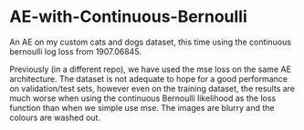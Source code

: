 # AE-with-Continuous-Bernoulli

An AE on my custom cats and dogs dataset, this time using the continuous bernoulli log loss from 1907.06845. 

Previously (in a different repo), we have used the mse loss on the same AE architecture. The dataset is not adequate to hope for a good performance on validation/test sets, however even on the training dataset, the results are much worse when using the continuous Bernoulli likelihood as the loss function than when we simple use mse. The images are blurry and the colours are washed out. 
